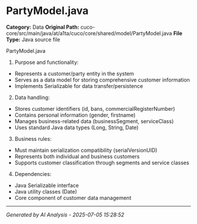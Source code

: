 # PartyModel.java

**Category:** Data
**Original Path:** cuco-core/src/main/java/at/a1ta/cuco/core/shared/model/PartyModel.java
**File Type:** Java source file

PartyModel.java
1. Purpose and functionality:
- Represents a customer/party entity in the system
- Serves as a data model for storing comprehensive customer information
- Implements Serializable for data transfer/persistence

2. Data handling:
- Stores customer identifiers (id, bans, commercialRegisterNumber)
- Contains personal information (gender, firstname)
- Manages business-related data (businessSegment, serviceClass)
- Uses standard Java data types (Long, String, Date)

3. Business rules:
- Must maintain serialization compatibility (serialVersionUID)
- Represents both individual and business customers
- Supports customer classification through segments and service classes

4. Dependencies:
- Java Serializable interface
- Java utility classes (Date)
- Core component of customer data management

---
*Generated by AI Analysis - 2025-07-05 15:28:52*
